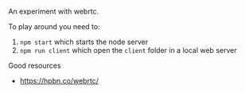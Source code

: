 An experiment with webrtc.

To play around you need to:

1. `npm start` which starts the node server
2. `npm run client` which open the `client` folder in a local web server

Good resources

- https://hpbn.co/webrtc/
